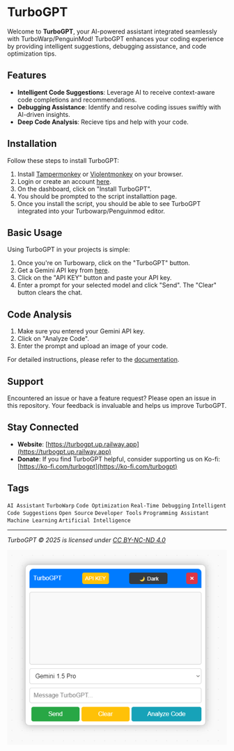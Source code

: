 # TurboGPT

Welcome to **TurboGPT**, your AI-powered assistant integrated seamlessly with TurboWarp/PenguinMod! TurboGPT enhances your coding experience by providing intelligent suggestions, debugging assistance, and code optimization tips.

## Features

- **Intelligent Code Suggestions**: Leverage AI to receive context-aware code completions and recommendations.
- **Debugging Assistance**: Identify and resolve coding issues swiftly with AI-driven insights.
- **Deep Code Analysis**: Recieve tips and help with your code.

## Installation
   
Follow these steps to install TurboGPT:

1. Install [Tampermonkey](https://chromewebstore.google.com/detail/tampermonkey/dhdgffkkebhmkfjojejmpbldmpobfkfo) or [Violentmonkey](https://chromewebstore.google.com/detail/violentmonkey/jinjaccalgkegednnccohejagnlnfdag) on your browser.
2. Login or create an account [here](https://turbogpt.up.railway.app/pages/login.php).
3. On the dashboard, click on "Install TurboGPT".
4. You should be prompted to the script installattion page.
5. Once you install the script, you should be able to see TurboGPT integrated into your Turbowarp/Penguinmod editor.

## Basic Usage

Using TurboGPT in your projects is simple:

1. Once you're on Turbowarp, click on the "TurboGPT" button.
2. Get a Gemini API key from [here](https://www.google.com/url?sa=t&rct=j&q=&esrc=s&source=web&cd=&cad=rja&uact=8&ved=2ahUKEwiO2Zvnyr-LAxVyEDQIHQ-4BCYQFnoECAwQAQ&url=https%3A%2F%2Faistudio.google.com%2Fapp%2Fapikey&usg=AOvVaw1WWenMsZaHnCnN4FhYRAe9&opi=89978449).
3. Click on the "API KEY" button and paste your API key.
3. Enter a prompt for your selected model and click "Send". The "Clear" button clears the chat.

## Code Analysis

1. Make sure you entered your Gemini API key.
2. Click on "Analyze Code".
3. Enter the prompt and upload an image of your code.

For detailed instructions, please refer to the [documentation](https://turbogpt.up.railway.app/documentation.php).

## Support

Encountered an issue or have a feature request? Please open an issue in this repository. Your feedback is invaluable and helps us improve TurboGPT.

## Stay Connected

- **Website**: [https://turbogpt.up.railway.app](https://turbogpt.up.railway.app)
- **Donate**: If you find TurboGPT helpful, consider supporting us on Ko-fi: [https://ko-fi.com/turbogpt](https://ko-fi.com/turbogpt)

## Tags

`AI Assistant` `TurboWarp` `Code Optimization` `Real-Time Debugging` `Intelligent Code Suggestions` `Open Source` `Developer Tools` `Programming Assistant` `Machine Learning` `Artificial Intelligence`

---

*TurboGPT © 2025 is licensed under [CC BY-NC-ND 4.0](https://creativecommons.org/licenses/by-nc-nd/4.0/deed.en)*

![TurboGPT Logo](1.png)
